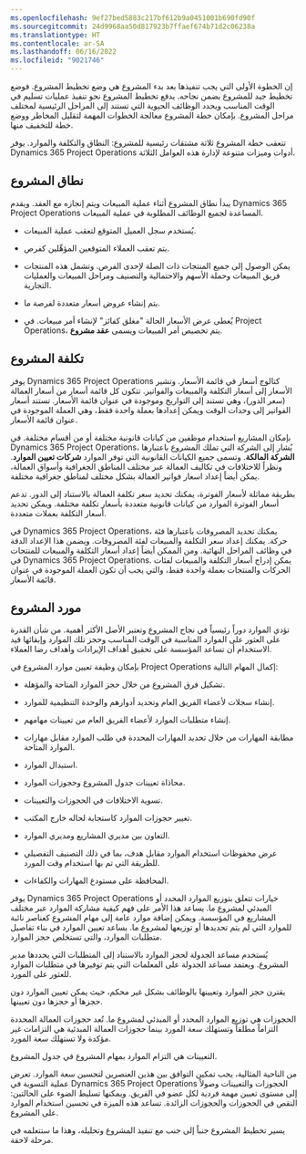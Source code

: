 ```yaml
---
ms.openlocfilehash: 9ef27bed5883c217bf612b9a0451001b690fd90f
ms.sourcegitcommit: 24d9968aa50d817923b7ffaef674b71d2c06238a
ms.translationtype: HT
ms.contentlocale: ar-SA
ms.lasthandoff: 06/16/2022
ms.locfileid: "9021746"
---
```

إن الخطوة الأولى التي يجب تنفيذها بعد بدء المشروع هي وضع تخطيط المشروع. فوضع تخطيط جيد للمشروع يضمن نجاحه. يدفع تخطيط المشروع نحو تنفيذ عمليات تسليم في الوقت المناسب ويحدد الوظائف الحيوية التي تستند إلى المراحل الرئيسية لمختلف مراحل المشروع. بإمكان خطة المشروع معالجة الخطوات المهمة لتقليل المخاطر ووضع خطة للتخفيف منها.

تتعقب خطة المشروع ثلاثة مشتقات رئيسية للمشروع: النطاق والتكلفة والموارد. يوفر Dynamics 365 Project Operations أدوات وميزات متنوعة لإدارة هذه العوامل الثلاثة.

## <a name="project-scope"></a>نطاق المشروع

يبدأ نطاق المشروع أثناء عملية المبيعات ويتم إنجازه مع العقد. ويقدم Dynamics 365 Project Operations المساعدة لجميع الوظائف المطلوبة في عملية المبيعات.

- يُستخدم سجل العميل المتوقع لتعقب عملية المبيعات.

- يتم تعقب العملاء المتوقعين المؤهِّلين كفرص.

- يمكن الوصول إلى جميع المنتجات ذات الصلة لإحدى الفرص. وتشمل هذه المنتجات فريق المبيعات وحملة الأسهم والاحتمالية والتصنيف ومراحل المبيعات والعمليات التجارية.

- يتم إنشاء عروض أسعار متعددة لفرصة ما.

- يُعطى عرض الأسعار الحالة "مغلق كفائز" لإنشاء أمر مبيعات. في Project Operations، يتم تخصيص أمر المبيعات ويسمى **عقد مشروع**.

## <a name="project-cost"></a>تكلفة المشروع

يوفر Dynamics 365 Project Operations كتالوج أسعار في قائمة الأسعار. وتشير الأسعار إلى أسعار التكلفة والمبيعات والفواتير. تتكون كل قائمة أسعار من أسعار العمالة (سعر الدور)، وهي تستند إلى التواريخ وموجودة في عنوان قائمة الأسعار. تستند أسعار الفواتير إلى وحدات الوقت ويمكن إعدادها بعملة واحدة فقط، وهي العملة الموجودة في عنوان قائمة الأسعار. 

بإمكان المشاريع استخدام موظفين من كيانات قانونية مختلفة أو من أقسام مختلفة. في Dynamics 365 Project Operations، يُشار إلى الشركة التي تملك المشروع باعتبارها **الشركة المالكة**. وتسمى جميع الكيانات القانونية التي توفر الموارد **شركات تعيين الموارد**. ونظراً للاختلافات في تكاليف العمالة عبر مختلف المناطق الجغرافية وأسواق العمالة، يمكن أيضاً إعداد اسعار فواتير العمالة بشكل مختلف لمناطق جغرافية مختلفة.

بطريقة مماثلة لأسعار الفوترة، يمكنك تحديد سعر تكلفة العمالة بالاستناد إلى الدور. تدعم أسعار الفوترة الموارد من كيانات قانونية متعددة بأسعار تكلفة مختلفة. ويمكن تحديد أسعار التكلفة بعملات متعددة.

في Dynamics 365 Project Operations، يمكنك تحديد المصروفات باعتبارها فئة حركة. يمكنك إعداد سعر التكلفة والمبيعات لفئة المصروفات. ويضمن هذا الإعداد الدقة في وظائف المراحل النهائية. ومن الممكن أيضاً إعداد أسعار التكلفة والمبيعات للمنتجات في Dynamics 365 Project Operations. يمكن إدراج أسعار التكلفة والمبيعات لفئات الحركات والمنتجات بعملة واحدة فقط، والتي يجب أن تكون العملة الموجودة في عنوان قائمة الأسعار.‬

## <a name="project-resource"></a>مورد المشروع

تؤدي الموارد دوراً رئيسياً في نجاح المشروع وتعتبر الأصل الأكثر أهمية. من شأن القدرة على العثور على الموارد المناسبة في الوقت المناسب وحجز تلك الموارد وإبقائها قيد الاستخدام أن تساعد المؤسسة على تحقيق أهداف الإيرادات وأهداف رضا العملاء. 

بإمكان وظيفة تعيين موارد المشروع في Project Operations إكمال المهام التالية:

- تشكيل فرق المشروع من خلال حجز الموارد المتاحة والمؤهلة.

- إنشاء سجلات لأعضاء الفريق العام وتحديد أدوارهم والوحدة التنظيمية للموارد.

- إنشاء متطلبات الموارد لأعضاء الفريق العام من تعيينات مهامهم.

- مطابقة المهارات من خلال تحديد المهارات المحددة في طلب الموارد مقابل مهارات الموارد المتاحة.

- استبدال الموارد.

- محاذاة تعيينات جدول المشروع وحجوزات الموارد.

- تسوية الاختلافات في الحجوزات والتعيينات.

- تغيير حجوزات الموارد كاستجابة لحاله خارج المكتب.

- التعاون بين مديري المشاريع ومديري الموارد.

- عرض محفوظات استخدام الموارد مقابل هدف، بما في ذلك التصنيف التفصيلي للطريقة التي تم بها استخدام وقت المورد.

- المحافظة على مستودع المهارات والكفاءات.

يوفر Dynamics 365 Project Operations خيارات تتعلق بتوزيع الموارد المحدد أو المبدئي لمشروع ما. يساعد هذا الأمر على فهم كيفية مشاركة الموارد عبر مختلف المشاريع في المؤسسة. ويمكن إضافة موارد عامة إلى مهام المشروع كعناصر نائبة للموارد التي لم يتم تحديدها أو توزيعها لمشروع ما. يساعد تعيين الموارد في بناء تفاصيل متطلبات الموارد، والتي تستخلص حجز الموارد.

يُستخدم مساعد الجدولة لحجز الموارد بالاستناد إلى المتطلبات التي يحددها مدير المشروع. ويعتمد مساعد الجدولة على المعلمات التي يتم توفيرها في متطلبات الموارد للعثور على المورد.

يقترن حجز الموارد وتعيينها بالوظائف بشكل غير محكم، حيث يمكن تعيين الموارد دون حجزها أو حجزها دون تعيينها. 

الحجوزات هي توزيع الموارد المحدد أو المبدئي لمشروع ما. تُعد حجوزات العمالة المحددة التزاماً مطلقاً وتستهلك سعة المورد بينما حجوزات العمالة المبدئية هي التزامات غير مؤكدة ولا تستهلك سعة المورد. 

التعيينات هي التزام الموارد بمهام المشروع في جدول المشروع.

من الناحية المثالية، يجب تمكين التوافق بين هذين العنصرين لتحسين سعة الموارد. تعرض عملية التسوية في Dynamics 365 Project Operations الحجوزات والتعيينات وصولاً إلى مستوى تعيين مهمة فردية لكل عضو في الفريق. ويمكنها تسليط الضوء على الحالتين: النقص في الحجوزات والحجوزات الزائدة. تساعد هذه الميزة في تحسين استخدام الموارد على المشروع.

يسير تخطيط المشروع جنباً إلى جنب مع تنفيذ المشروع وتحليله، وهذا ما ستتعلمه في مرحلة لاحقة.
